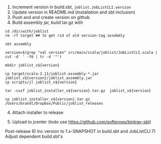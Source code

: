 1) Increment version in build.sbt, `joblist.JobListCLI.version`
2) Update version in README.md (installation and sbt inclusion)
2) Push and and create version on github
3) Build assembly jar, build tar.gz with
```
cd /dir/with/joblist
rm -rf target ## to get rid of old version-tag assebmly

sbt assembly

version=$(grep "val version" src/main/scala/joblist/JobListCLI.scala | cut -d' ' -f6 | tr -d '"')

mkdir joblist_v${version}

cp target/scala-2.11/joblist-assembly-*.jar joblist_v${version}/joblist_assembly.jar
cp scripts/jl joblist_v${version}

tar -cvzf joblist_installer_v${version}.tar.gz  joblist_v${version}

cp joblist_installer_v${version}.tar.gz /Users/brandl/Dropbox/Public/joblist_releases
```
4) Attach installer to release

5) Upload to jcenter (todo use https://github.com/softprops/bintray-sbt)

Post-release
6) Inc version to 1.x-SNAPSHOT in build.sbt and JobListCLI
7) Adjust dependent build.sbt's